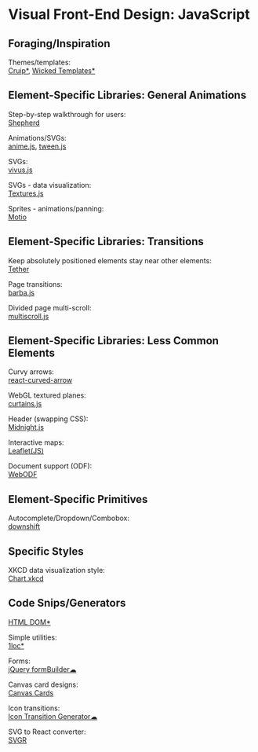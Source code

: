 # Visual Front-End Design: JavaScript

## Foraging/Inspiration

Themes/templates:  
[Cruip*](https://cruip.com/),
[Wicked Templates*](https://www.wickedtemplates.com/demos)

## Element-Specific Libraries: General Animations

Step-by-step walkthrough for users:  
[Shepherd](https://shepherdjs.dev/)

Animations/SVGs:  
[anime.js](https://animejs.com/),
[tween.js](https://github.com/sole/tween.js)

SVGs:  
[vivus.js](https://maxwellito.github.io/vivus/)

SVGs - data visualization:  
[Textures.js](https://riccardoscalco.it/textures/)

Sprites - animations/panning:  
[Motio](https://darsa.in/motio/)

## Element-Specific Libraries: Transitions

Keep absolutely positioned elements stay near other elements:  
[Tether](https://tether.io/)

Page transitions:  
[barba.js](https://barba.js.org/)

Divided page multi-scroll:  
[multiscroll.js](https://alvarotrigo.com/multiScroll/)

## Element-Specific Libraries: Less Common Elements

Curvy arrows:  
[react-curved-arrow](https://react-curved-arrow.nickjanssen.com/)

WebGL textured planes:  
[curtains.js](https://www.curtainsjs.com/)

Header (swapping CSS):  
[Midnight.js](https://aerolab.github.io/midnight.js/)

Interactive maps:  
[Leaflet(JS)](https://leafletjs.com/)

Document support (ODF):  
[WebODF](https://webodf.org/)

## Element-Specific Primitives

Autocomplete/Dropdown/Combobox:  
[downshift](https://github.com/downshift-js/downshift)

## Specific Styles

XKCD data visualization style:  
[Chart.xkcd](https://github.com/timqian/chart.xkcd)

## Code Snips/Generators

[HTML DOM*](https://htmldom.dev/)

Simple utilities:  
[1loc*](https://1loc.dev/)

Forms:  
[jQuery formBuilder☁](https://formbuilder.online/)

Canvas card designs:  
[Canvas Cards](https://canvas-cards.glitch.me/)

Icon transitions:  
[Icon Transition Generator☁](https://nucleoapp.com/tool/icon-transition)

SVG to React converter:  
[SVGR](https://react-svgr.com/playground/)
